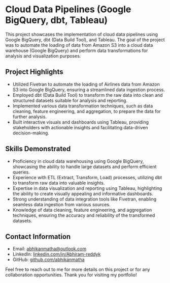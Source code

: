 # Cloud Data Pipelines (Google BigQuery, dbt, Tableau)

This project showcases the implementation of cloud data pipelines using Google BigQuery, dbt (Data Build Tool), and Tableau. The goal of the project was to automate the loading of data from Amazon S3 into a cloud data warehouse (Google BigQuery) and perform data transformations for analysis and visualization purposes.

## Project Highlights

- Utilized Fivetran to automate the loading of Airlines data from Amazon S3 into Google BigQuery, ensuring a streamlined data ingestion process.
- Employed dbt (Data Build Tool) to transform the raw data into clean and structured datasets suitable for analysis and reporting.
- Implemented various data transformation techniques, such as data cleaning, feature engineering, and aggregation, to prepare the data for further analysis.
- Built interactive visuals and dashboards using Tableau, providing stakeholders with actionable insights and facilitating data-driven decision-making.

## Skills Demonstrated

- Proficiency in cloud data warehousing using Google BigQuery, showcasing the ability to handle large datasets and perform efficient queries.
- Experience with ETL (Extract, Transform, Load) processes, utilizing dbt to transform raw data into valuable insights.
- Expertise in data visualization and reporting using Tableau, highlighting the ability to create visually appealing and informative dashboards.
- Strong understanding of data integration tools like Fivetran, enabling seamless data ingestion from various sources.
- Knowledge of data cleaning, feature engineering, and aggregation techniques, ensuring the accuracy and reliability of the transformed datasets.

## Contact Information

- Email: abhikanmatha@outlook.com
- LinkedIn: [linkedin.com/in/Abhiram-reddyk](https://www.linkedin.com/in/Abhiram-reddyk)
- GitHub: [github.com/abhikanmatha](https://github.com/abhikanmatha)

Feel free to reach out to me for more details on this project or for any collaboration opportunities. Thank you for visiting my portfolio!
